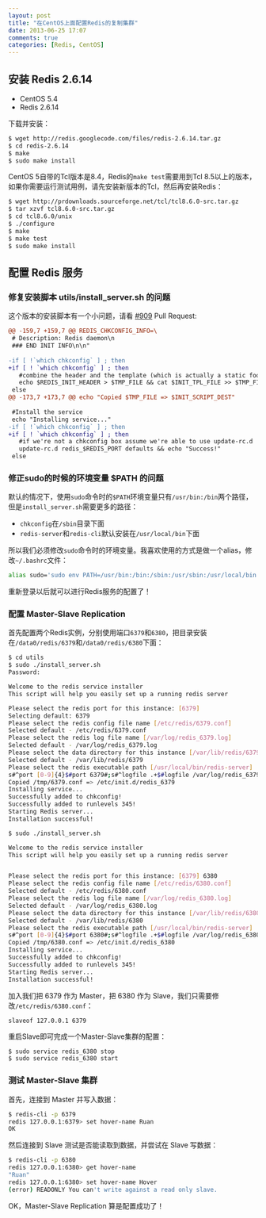 ```yaml
---
layout: post
title: "在CentOS上面配置Redis的复制集群"
date: 2013-06-25 17:07
comments: true
categories: [Redis, CentOS]
---
```


## 安装 Redis 2.6.14

* CentOS 5.4
* Redis 2.6.14

下载并安装：

```bash
$ wget http://redis.googlecode.com/files/redis-2.6.14.tar.gz
$ cd redis-2.6.14
$ make
$ sudo make install
```

CentOS 5自带的Tcl版本是8.4，Redis的`make test`需要用到Tcl 8.5以上的版本，如果你需要运行测试用例，请先安装新版本的Tcl，然后再安装Redis：

```bash
$ wget http://prdownloads.sourceforge.net/tcl/tcl8.6.0-src.tar.gz
$ tar xzvf tcl8.6.0-src.tar.gz
$ cd tcl8.6.0/unix
$ ./configure
$ make
$ make test
$ sudo make install
```

## 配置 Redis 服务

### 修复安装脚本 utils/install_server.sh 的问题

这个版本的安装脚本有一个小问题，请看 [#909](https://github.com/antirez/redis/pull/909) Pull Request:

```diff
@@ -159,7 +159,7 @@ REDIS_CHKCONFIG_INFO=\
 # Description: Redis daemon\n
 ### END INIT INFO\n\n"
 
-if [ !`which chkconfig` ] ; then 
+if [ ! `which chkconfig` ] ; then 
   #combine the header and the template (which is actually a static footer)
   echo $REDIS_INIT_HEADER > $TMP_FILE && cat $INIT_TPL_FILE >> $TMP_FILE || die "Could not write init script to $TMP_FILE"
 else
@@ -173,7 +173,7 @@ echo "Copied $TMP_FILE => $INIT_SCRIPT_DEST"
 
 #Install the service
 echo "Installing service..."
-if [ !`which chkconfig` ] ; then 
+if [ ! `which chkconfig` ] ; then 
   #if we're not a chkconfig box assume we're able to use update-rc.d
   update-rc.d redis_$REDIS_PORT defaults && echo "Success!"
 else
```

### 修正sudo的时候的环境变量 $PATH 的问题

默认的情况下，使用`sudo`命令时的`$PATH`环境变量只有`/usr/bin:/bin`两个路径，但是`install_server.sh`需要更多的路径：

* `chkconfig`在`/sbin`目录下面
* `redis-server`和`redis-cli`默认安装在`/usr/local/bin`下面

所以我们必须修改`sudo`命令时的环境变量。我喜欢使用的方式是做一个alias，修改`~/.bashrc`文件：

```bash
alias sudo='sudo env PATH=/usr/bin:/bin:/sbin:/usr/sbin:/usr/local/bin'
```

重新登录以后就可以进行Redis服务的配置了！

### 配置 Master-Slave Replication

首先配置两个Redis实例，分别使用端口`6379`和`6380`，把目录安装在`/data0/redis/6379`和`/data0/redis/6380`下面：

```bash
$ cd utils
$ sudo ./install_server.sh
Password:

Welcome to the redis service installer
This script will help you easily set up a running redis server

Please select the redis port for this instance: [6379]
Selecting default: 6379
Please select the redis config file name [/etc/redis/6379.conf]
Selected default - /etc/redis/6379.conf
Please select the redis log file name [/var/log/redis_6379.log]
Selected default - /var/log/redis_6379.log
Please select the data directory for this instance [/var/lib/redis/6379] /data0/redis/6379
Selected default - /var/lib/redis/6379
Please select the redis executable path [/usr/local/bin/redis-server]
s#^port [0-9]{4}$#port 6379#;s#^logfile .+$#logfile /var/log/redis_6379.log#;s#^dir .+$#dir /var/lib/redis/6379#;s#^pidfile .+$#pidfile /var/run/redis_6379.pid#;s#^daemonize no$#daemonize yes#;
Copied /tmp/6379.conf => /etc/init.d/redis_6379
Installing service...
Successfully added to chkconfig!
Successfully added to runlevels 345!
Starting Redis server...
Installation successful!

$ sudo ./install_server.sh

Welcome to the redis service installer
This script will help you easily set up a running redis server


Please select the redis port for this instance: [6379] 6380
Please select the redis config file name [/etc/redis/6380.conf]
Selected default - /etc/redis/6380.conf
Please select the redis log file name [/var/log/redis_6380.log]
Selected default - /var/log/redis_6380.log
Please select the data directory for this instance [/var/lib/redis/6380] /data0/redis/6380
Selected default - /var/lib/redis/6380
Please select the redis executable path [/usr/local/bin/redis-server]
s#^port [0-9]{4}$#port 6380#;s#^logfile .+$#logfile /var/log/redis_6380.log#;s#^dir .+$#dir /var/lib/redis/6380#;s#^pidfile .+$#pidfile /var/run/redis_6380.pid#;s#^daemonize no$#daemonize yes#;
Copied /tmp/6380.conf => /etc/init.d/redis_6380
Installing service...
Successfully added to chkconfig!
Successfully added to runlevels 345!
Starting Redis server...
Installation successful!
```

加入我们把 6379 作为 Master，把 6380 作为 Slave，我们只需要修改`/etc/redis/6380.conf`：

```
slaveof 127.0.0.1 6379
```

重启Slave即可完成一个Master-Slave集群的配置：

```bash
$ sudo service redis_6380 stop
$ sudo service redis_6380 start
```

### 测试 Master-Slave 集群

首先，连接到 Master 并写入数据：

```bash
$ redis-cli -p 6379
redis 127.0.0.1:6379> set hover-name Ruan
OK
```

然后连接到 Slave 测试是否能读取到数据，并尝试在 Slave 写数据：

```bash
$ redis-cli -p 6380
redis 127.0.0.1:6380> get hover-name
"Ruan"
redis 127.0.0.1:6380> set hover-name Hover
(error) READONLY You can't write against a read only slave.
```

OK，Master-Slave Replication 算是配置成功了！

